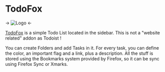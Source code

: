 # TodoFox

-> ![Logo](https://addons.cdn.mozilla.net/user-media/previews/thumbs/109/109292.png?modified=137614484) <-

[TodoFox](https://addons.mozilla.org/fr/firefox/addon/todofox/) is a simple Todo List located in the sidebar. This is not a "website related" addon as Todoist !

You can create Folders and add Tasks in it. For every task, you can define the color, an important flag and a link, plus a description. All the stuff is stored using the Bookmarks system provided by Firefox, so it can be sync using Firefox Sync or Xmarks.
